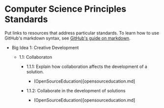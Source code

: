 # Computer Science Principles Standards
Put links to resources that address particular standards. To learn how to use GitHub's markdown syntax, see [GitHub's guide on markdown](https://guides.github.com/features/mastering-markdown/).

* Big Idea 1: Creative Development

    * 1.1: Collaboraton

        * 1.1.1: Explain how collaboration affects the development of a solution.
            * (OpenSourceEducation)[opensourceducation.md]

        * 1.1.2: Collaborate in the development of solutions
            * (OpenSourceEducation)[opensourceducation.md]

